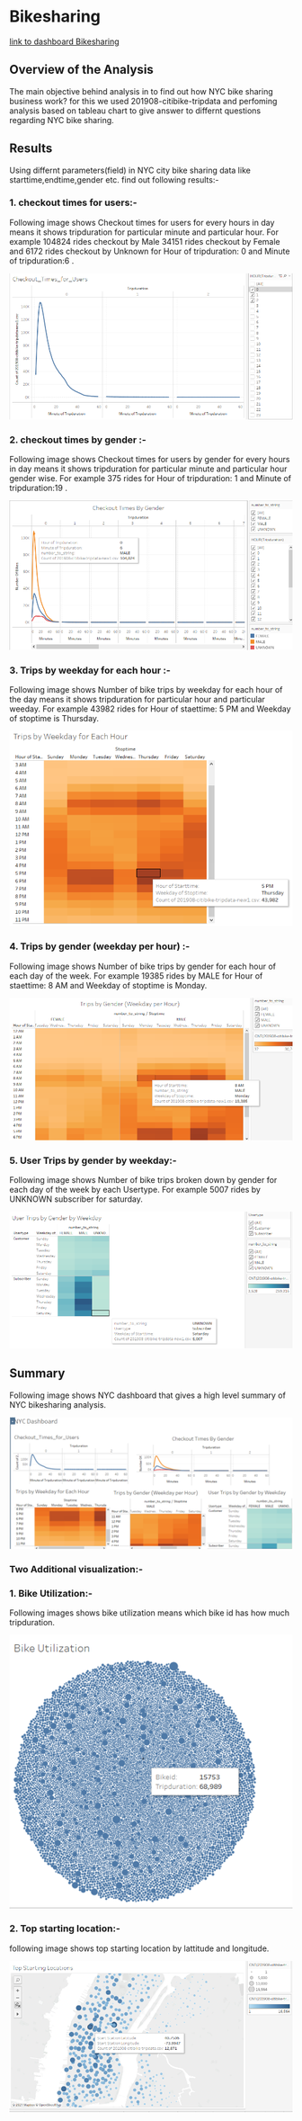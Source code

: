# Bikesharing

[link to dashboard Bikesharing](https://public.tableau.com/views/Module14_ChallengeBikeSharing/NYCDashboard?:language=en-US&publish=yes&:display_count=n&:origin=viz_share_link)

## Overview of the Analysis

   The main objective behind analysis in to find out how NYC bike sharing business work? for this we used 201908-citibike-tripdata and perfoming analysis based on tableau chart to give answer to differnt questions regarding NYC bike sharing.


## Results



Using differnt parameters(field) in NYC city bike sharing data like starttime,endtime,gender etc. find out following results:-

### 1. checkout times for users:-

   Following image shows Checkout times for users for every hours in day means it shows tripduration for particular minute and  particular hour. For example 104824 rides checkout by Male 34151 rides checkout by Female and 6172 rides checkout by Unknown for Hour of tripduration: 0 and Minute of tripduration:6 .


![image](https://github.com/sanjal7137/bikesharing/blob/f422cd5484764b2f51791b40c68a8bd4c8951d72/Images/1.png)

### 2. checkout times by gender :-

   Following image shows Checkout times for users by gender for every hours in day means it shows tripduration for particular minute and  particular hour gender wise. For example 375 rides for Hour of tripduration: 1 and Minute of tripduration:19 .


![image](https://github.com/sanjal7137/bikesharing/blob/30e19fbb221e77b55120205d01abb6d767caf894/Images/2new.png)

### 3. Trips by weekday for each hour :-

   Following image shows Number of bike trips by weekday for each hour of the day means it shows tripduration for particular hour and  particular weeday. For example 43982 rides for Hour of staettime: 5 PM and Weekday of stoptime is Thursday.


![image](https://github.com/sanjal7137/bikesharing/blob/307d31e5e96c54768d264403e19a9d19cdbdf3c1/Images/3new.png)

### 4. Trips by gender (weekday per hour) :-

   Following image shows Number of bike trips by gender for each hour of each day of the week. For example 19385 rides by MALE  for Hour of staettime: 8 AM and Weekday of stoptime is Monday.


![image](https://github.com/sanjal7137/bikesharing/blob/b8cdab32ab631109788ac2432507960caa05f271/Images/4new.png)

### 5. User Trips by gender by weekday:-

   Following image shows Number of bike trips broken down by gender for each day of the week by each Usertype. For example 5007 rides by UNKNOWN subscriber for saturday.


![image](https://github.com/sanjal7137/bikesharing/blob/0ae90cd3d10b63554df563b085819c46aa7aad84/Images/5new.png)



## Summary 

Following image shows NYC dashboard that gives a high level summary of NYC bikesharing analysis.


![image](https://github.com/sanjal7137/bikesharing/blob/43fa81f6c927bdf02202f888456cd71bd00c5646/Images/dashboard1.png)

### Two Additional visualization:-

### 1. Bike Utilization:-

Following images shows bike utilization means which bike id has how much tripduration.

![image](https://github.com/sanjal7137/bikesharing/blob/d5892d46780964406e57bedf6c22592c2506f1bc/Images/Bikeutilization.png)

### 2. Top starting location:-

following image shows top starting location by lattitude and longitude.

![image](https://github.com/sanjal7137/bikesharing/blob/d5892d46780964406e57bedf6c22592c2506f1bc/Images/startinglocation.png)



